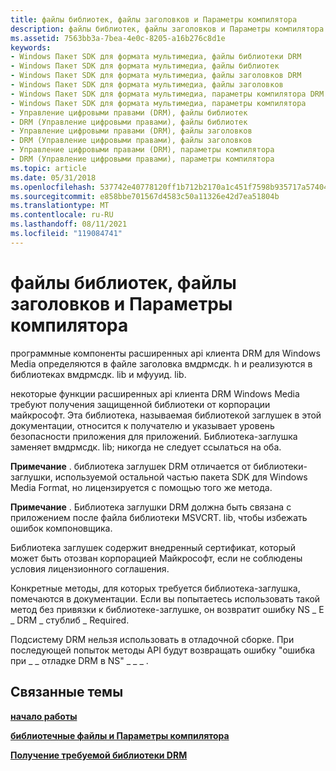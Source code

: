 ```yaml
---
title: файлы библиотек, файлы заголовков и Параметры компилятора
description: файлы библиотек, файлы заголовков и Параметры компилятора
ms.assetid: 7563bb3a-7bea-4e0c-8205-a16b276c8d1e
keywords:
- Windows Пакет SDK для формата мультимедиа, файлы библиотеки DRM
- Windows Пакет SDK для формата мультимедиа, файлы библиотек
- Windows Пакет SDK для формата мультимедиа, файлы заголовков DRM
- Windows Пакет SDK для формата мультимедиа, файлы заголовков
- Windows Пакет SDK для формата мультимедиа, параметры компилятора DRM
- Windows Пакет SDK для формата мультимедиа, параметры компилятора
- Управление цифровыми правами (DRM), файлы библиотек
- DRM (Управление цифровыми правами), файлы библиотек
- Управление цифровыми правами (DRM), файлы заголовков
- DRM (Управление цифровыми правами), файлы заголовков
- Управление цифровыми правами (DRM), параметры компилятора
- DRM (Управление цифровыми правами), параметры компилятора
ms.topic: article
ms.date: 05/31/2018
ms.openlocfilehash: 537742e40778120ff1b712b2170a1c451f7598b935717a574048b619321fa96d
ms.sourcegitcommit: e858bbe701567d4583c50a11326e42d7ea51804b
ms.translationtype: MT
ms.contentlocale: ru-RU
ms.lasthandoff: 08/11/2021
ms.locfileid: "119084741"
---
```

# <a name="library-files-header-files-and-compiler-settings"></a>файлы библиотек, файлы заголовков и Параметры компилятора

программные компоненты расширенных api клиента DRM для Windows Media определяются в файле заголовка вмдрмсдк. h и реализуются в библиотеках вмдрмсдк. lib и мфууид. lib.

некоторые функции расширенных api клиента DRM Windows Media требуют получения защищенной библиотеки от корпорации майкрософт. Эта библиотека, называемая библиотекой заглушек в этой документации, относится к получателю и указывает уровень безопасности приложения для приложений. Библиотека-заглушка заменяет вмдрмсдк. lib; никогда не следует ссылаться на оба.

**Примечание** . библиотека заглушек DRM отличается от библиотеки-заглушки, используемой остальной частью пакета SDK для Windows Media Format, но лицензируется с помощью того же метода.

**Примечание** . Библиотека заглушки DRM должна быть связана с приложением после файла библиотеки MSVCRT. lib, чтобы избежать ошибок компоновщика.

Библиотека заглушек содержит внедренный сертификат, который может быть отозван корпорацией Майкрософт, если не соблюдены условия лицензионного соглашения.

Конкретные методы, для которых требуется библиотека-заглушка, помечаются в документации. Если вы попытаетесь использовать такой метод без привязки к библиотеке-заглушке, он возвратит ошибку NS \_ E \_ DRM \_ стублиб \_ Required.

Подсистему DRM нельзя использовать в отладочной сборке. При последующей попыток методы API будут возвращать ошибку "ошибка при \_ \_ отладке DRM в NS" \_ \_ \_ .

## <a name="related-topics"></a>Связанные темы

<dl> <dt>

[**начало работы**](drm-getting-started.md)
</dt> <dt>

[**библиотечные файлы и Параметры компилятора**](library-files-and-compiler-settings.md)
</dt> <dt>

[**Получение требуемой библиотеки DRM**](obtaining-the-required-drm-library.md)
</dt> </dl>

 

 




